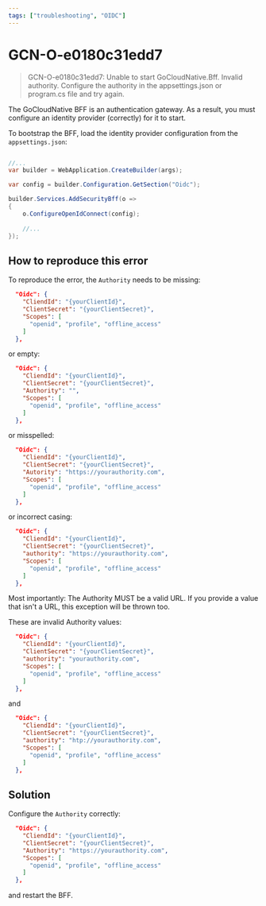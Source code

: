 ```yaml
---
tags: ["troubleshooting", "OIDC"]
---
```


# GCN-O-e0180c31edd7

> GCN-O-e0180c31edd7: Unable to start GoCloudNative.Bff. Invalid authority. Configure the authority in the appsettings.json or program.cs file and try again.

The GoCloudNative BFF is an authentication gateway. As a result, you must configure an identity provider (correctly) for it to start.

To bootstrap the BFF, load the identity provider configuration from the `appsettings.json`:

```csharp

//...
var builder = WebApplication.CreateBuilder(args);

var config = builder.Configuration.GetSection("Oidc");

builder.Services.AddSecurityBff(o =>
{
    o.ConfigureOpenIdConnect(config);
    
    //...
});
```

## How to reproduce this error

To reproduce the error, the `Authority` needs to be missing:

```json
  "Oidc": {
    "CliendId": "{yourClientId}",
    "ClientSecret": "{yourClientSecret}",
    "Scopes": [
      "openid", "profile", "offline_access"
    ]
  },
```

or empty:

```json
  "Oidc": {
    "CliendId": "{yourClientId}",
    "ClientSecret": "{yourClientSecret}",
    "Authority": "",
    "Scopes": [
      "openid", "profile", "offline_access"
    ]
  },
```

or misspelled:

```json
  "Oidc": {
    "CliendId": "{yourClientId}",
    "ClientSecret": "{yourClientSecret}",
    "Autority": "https://yourauthority.com",
    "Scopes": [
      "openid", "profile", "offline_access"
    ]
  },
```

or incorrect casing:

```json
  "Oidc": {
    "CliendId": "{yourClientId}",
    "ClientSecret": "{yourClientSecret}",
    "authority": "https://yourauthority.com",
    "Scopes": [
      "openid", "profile", "offline_access"
    ]
  },
```

Most importantly: The Authority MUST be a valid URL. If you provide a value that isn't a URL, this exception will be thrown too.

These are invalid Authority values:

```json
  "Oidc": {
    "CliendId": "{yourClientId}",
    "ClientSecret": "{yourClientSecret}",
    "authority": "yourauthority.com",
    "Scopes": [
      "openid", "profile", "offline_access"
    ]
  },
```

and

```json
  "Oidc": {
    "CliendId": "{yourClientId}",
    "ClientSecret": "{yourClientSecret}",
    "authority": "htp://yourauthority.com",
    "Scopes": [
      "openid", "profile", "offline_access"
    ]
  },
```

## Solution
Configure the `Authority` correctly:

```json
  "Oidc": {
    "CliendId": "{yourClientId}",
    "ClientSecret": "{yourClientSecret}",
    "Authority": "https://yourauthority.com",
    "Scopes": [
      "openid", "profile", "offline_access"
    ]
  },
```

and restart the BFF.